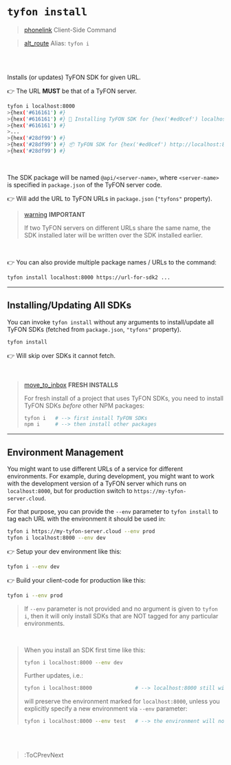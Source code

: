# `tyfon install`

> [phonelink](:Icon (align=-6px)) Client-Side Command

> [alt_route](:Icon) Alias: `tyfon i`

<br><br>

Installs (or updates) TyFON SDK for given URL. 

👉 The URL **MUST** be that of a TyFON server.

```bash
tyfon i localhost:8000
>{hex('#616161') #}
>{hex('#616161') #} 🚚 Installing TyFON SDK for {hex('#ed0cef') localhost:8000} ...
>{hex('#616161') #}
>...
>{hex('#28df99') #}
>{hex('#28df99') #} 📦 TyFON SDK for {hex('#ed0cef') http://localhost:8000} ( {hex('#c355f5') @api/my-tyfon-server} ) installed successfully!
>{hex('#28df99') #}
```

<br>

The SDK package will be named `@api/<server-name>`, where `<server-name>` is specified in `package.json` of
the TyFON server code.

👉 Will add the URL to TyFON URLs in `package.json` (`"tyfons"` property).

> [warning](:Icon (align=-6px)) **IMPORTANT**
>
> If two TyFON servers on different URLs share the same name, the SDK installed later will be written over
> the SDK installed earlier.

<br>

👉 You can also provide multiple package names / URLs to the command:
```bash
tyfon install localhost:8000 https://url-for-sdk2 ...
```

---

## Installing/Updating All SDKs

You can invoke `tyfon install` without any arguments to install/update all TyFON SDKs (fetched from `package.json`, `"tyfons"` property).

```bash
tyfon install
```

👉 Will skip over SDKs it cannot fetch.

<br>

> [move_to_inbox](:Icon (align=-6px)) **FRESH INSTALLS**
>
> For fresh install of a project that uses TyFON SDKs, you need to install
> TyFON SDKs _before_ other NPM packages:
> ```bash
> tyfon i   # --> first install TyFON SDKs
> npm i     # --> then install other packages
> ```

---

## Environment Management

You might want to use different URLs of a service for different environments. For example, during development,
you might want to work with the development version of a TyFON server which runs on `localhost:8000`, but
for production switch to `https://my-tyfon-server.cloud`.

For that purpose, you can provide the 
`--env` parameter to `tyfon install` to tag each URL with the environment it should be used in:

```bash
tyfon i https://my-tyfon-server.cloud --env prod
tyfon i localhost:8000 --env dev
```

👉 Setup your dev environment like this:
```bash
tyfon i --env dev
```

👉 Build your client-code for production like this:
```bash
tyfon i --env prod
```

> If `--env` parameter is not provided and no argument is given to `tyfon i`, then it will only
> install SDKs that are NOT tagged for any particular environments.

<br>

> When you install an SDK first time like this:
> ```bash
> tyfon i localhost:8000 --env dev
> ```
> Further updates, i.e.:
> ```bash
> tyfon i localhost:8000              # --> localhost:8000 still will be for dev env
> ```
> will preserve the environment marked for `localhost:8000`, unless you
> explicitly specify a new environment via `--env` parameter:
> ```bash
> tyfon i localhost:8000 --env test   # --> the environment will now change to test
> ```

<br><br>

> :ToCPrevNext